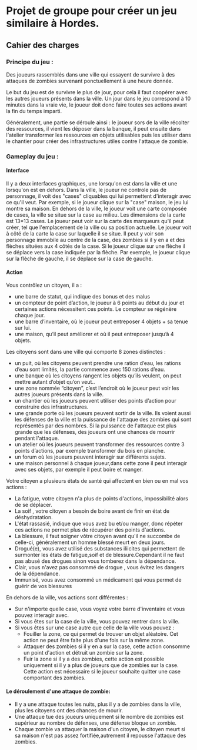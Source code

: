 <!DOCTYPE HTML>
<html>
  <body>
    <h1>Projet de groupe pour créer un jeu similaire à Hordes.</h1>
    <h2>Cahier des charges</h2>
    <h3>Principe du jeu :</h3>
    <p>Des joueurs rassemblés dans une ville qui essayent de survivre à des attaques de zombies survenant ponctuellement à une heure donnée.</p>
    <p>Le but du jeu est de survivre le plus de jour, pour cela il faut coopérer avec les autres joueurs présents dans la ville. Un jour dans le jeu correspond à 10 minutes dans la vraie vie, le joueur doit donc faire toutes ses actions avant la fin du temps imparti.</p>
    <p> Généralement, une partie se déroule ainsi : le joueur sors de la ville récolter des ressources, il vient les déposer dans la banque, il peut ensuite dans l'atelier transformer les ressources en objets utilisables puis les utiliser dans le chantier pour créer des infrastructures utiles contre l'attaque de zombie.</p>
    <h3>Gameplay du jeu :</h3>
    <h4> Interface </h4>
    <p>Il y a deux interfaces graphiques, une lorsqu'on est dans la ville et une lorsqu'on est en dehors. Dans la ville, le joueur ne controle pas de personnage, il voit des "cases" cliquables qui lui permettent d'interagir avec ce qu'il veut. Par exemple, si le joueur clique sur la "case" maison, le jeu lui montre sa maison. En dehors de la ville, le joueur voit une carte composée de cases, la ville se situe sur la case au milieu. Les dimensions de la carte est 13*13 cases. Le joueur peut voir sur la carte des marqueurs qu'il peut créer, tel que l'emplacement de la ville ou sa position actuelle. Le joueur voit à côté de la carte la case sur laquelle il se situe. Il peut y voir son personnage immobile au centre de la case, des zombies si il y en a et des flèches situées aux 4 côtés de la case. Si le joueur clique sur une flèche il se déplace vers la case indiquée par la flèche. Par exemple, le joueur clique sur la flèche de gauche, il se déplace sur la case de gauche.</p>
    <h4> Action </h4>
    <p>Vous contrôlez un citoyen, il a :</p>
    <ul>
      <li>une barre de statut, qui indique des bonus et des malus</li>
      <li>un compteur de point d’action, le joueur à 6 points au début du jour et certaines actions nécessitent ces points. Le compteur se régénère chaque jour.</li>
      <li>une barre d’inventaire, où le joueur peut entreposer 4 objets + sa tenue sur lui.</li>
      <li>une maison, qu’il peut améliorer et où il peut entreposer jusqu’à 4 objets.</li>
    </ul>
    <p>Les citoyens sont dans une ville qui comporte 8 zones distinctes :</p>
    <ul>
      <li>un puit, où les citoyens peuvent prendre une ration d’eau, les rations d’eau sont limités, la partie commence avec 150 rations d’eau.</li>
      <li>une banque où les citoyens rangent les objets qu’ils veulent, on peut mettre autant d’objet qu’on veut..</li>
      <li>une zone nommée “citoyen”, c’est l’endroit où le joueur peut voir les autres joueurs présents dans la ville.</li>
      <li>un chantier où les joueurs peuvent utiliser des points d’action pour construire des infrastructures.</li>
      <li>une grande porte où les joueurs peuvent sortir de la ville. Ils voient aussi les défenses de la ville et la puissance de l'attaque des zombies qui sont représentés par des nombres. Si la puissance de l'attaque est plus grande que les défenses, des joueurs ont une chances de mourrir pendant l'attaque.</li>
      <li>un atelier où les joueurs peuvent transformer des ressources contre 3 points d’actions, par exemple transformer du bois en planche.</li>
      <li>un forum où les joueurs peuvent interagir sur différents sujets.</li>
      <li>une maison personnel à chaque joueur,dans cette zone il peut interagir avec ses objets, par exemple il peut boire et manger.</li>
    </ul>
    <p>Votre citoyen a plusieurs états de santé qui affectent en bien ou en mal vos actions :</p>
    <ul>
       <li>La fatigue, votre citoyen n'a plus de points d'actions, impossibilité alors de se déplacer.</li>
      <li>La soif , votre citoyen a besoin de boire avant de finir en état de déshydratation.</li>
      <li>L'état rassasié, indique que vous avez bu et/ou manger, donc répéter ces actions ne permet plus de récupérer des             points d'actions.</li>
       <li>La blessure, il faut soigner vôtre citoyen avant qu'il ne succombe de celle-ci, généralement un homme blessé meurt en deux jours.</li>
      <li>Drogué(e), vous avez utilisé des substances iliicites qui permettent de surmonter les états de fatigue,soif et de blessure.Cependant il ne faut pas abusé des drogues sinon vous tomberez dans la dépendance.</li>
      <li>Clair, vous n'avez pas consommé de drogue , vous évitez les dangers de la dépendance.</li>
      <li>Immunisé, vous avez consommé un médicament qui vous permet de guérir de vos blessures</li>
    </ul>
    <p>En dehors de la ville, vos actions sont différentes :</p>
    <ul>
      <li>Sur n'importe quelle case, vous voyez votre barre d'inventaire et vous pouvez interagir avec.</li>
      <li>Si vous êtes sur la case de la ville, vous pouvez rentrer dans la ville.</li>
      <li>Si vous êtes sur une case autre que celle de la ville vous pouvez :
        <ul>
          <li>Fouiller la zone, ce qui permet de trouver un objet aléatoire. Cet action ne peut être faite plus d'une fois sur la même zone.</li>
          <li>Attaquer des zombies si il y en a sur la case, cette action consomme un point d'action et détruit un zombie sur la zone.</li>
          <li>Fuir la zone si il y a des zombies, cette action est possible uniquement si il y a plus de joueurs que de zombies sur la case. Cette action est nécessaire si le joueur souhaite quitter une case comportant des zombies.</li>
        </ul>
      </li>
    </ul>
    <h4>Le déroulement d'une attaque de zombie:</h4>
    <ul>
      <li>Il y a une attaque toutes les nuits, plus il y a de zombies dans la ville, plus les citoyens ont des chances de mourir.</li>
      <li>Une attaque tue des joueurs uniquement si le nombre de zombies est supérieur au nombre de défenses, une défense bloque un zombie.</li>
      <li>Chaque zombie va attaquer la maison d'un citoyen, le citoyen meurt si sa maison n'est pas assez fortifiée,autrement il repousse l'attaque des zombies.</li>
  </body>
</html>
